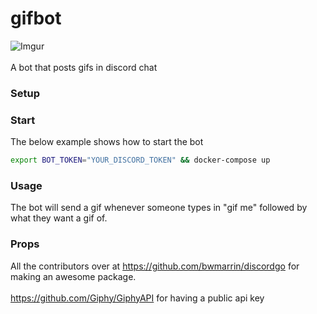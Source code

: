 gifbot
====
![Imgur](https://media.giphy.com/media/uLECAddeoL93q/giphy.gif)<br><br>
A bot that posts gifs in discord chat

### Setup


### Start
The below example shows how to start the bot 

```sh
export BOT_TOKEN="YOUR_DISCORD_TOKEN" && docker-compose up
```

### Usage
The bot will send a gif whenever someone types in "gif me" followed by what they want a gif of.


### Props
All the contributors over at https://github.com/bwmarrin/discordgo for making an awesome package.<br><br>
https://github.com/Giphy/GiphyAPI for having a public api key<br><br>
